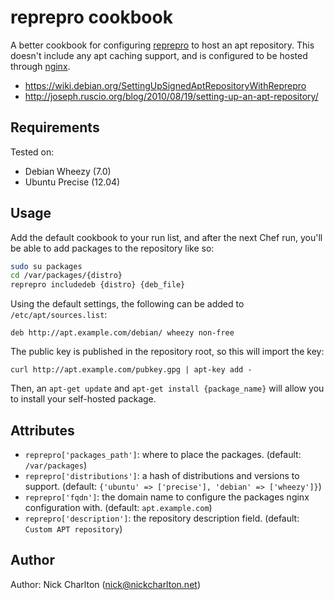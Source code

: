 # reprepro cookbook

A better cookbook for configuring [reprepro][] to host an apt repository. This
doesn't include any apt caching support, and is configured to be hosted through
[nginx][].

* https://wiki.debian.org/SettingUpSignedAptRepositoryWithReprepro
* http://joseph.ruscio.org/blog/2010/08/19/setting-up-an-apt-repository/

## Requirements

Tested on:

* Debian Wheezy (7.0)
* Ubuntu Precise (12.04)

## Usage

Add the default cookbook to your run list, and after the next Chef run, you'll be
able to add packages to the repository like so:

```bash
sudo su packages
cd /var/packages/{distro}
reprepro includedeb {distro} {deb_file}
```

Using the default settings, the following can be added to `/etc/apt/sources.list`:

```
deb http://apt.example.com/debian/ wheezy non-free
```

The public key is published in the repository root, so this will import the key:

```
curl http://apt.example.com/pubkey.gpg | apt-key add -
```

Then, an `apt-get update` and `apt-get install {package_name}` will allow you to
install your self-hosted package.

## Attributes

* `reprepro['packages_path']`: where to place the packages. (default: `/var/packages`)
* `reprepro['distributions']`: a hash of distributions and versions to support. 
(default: `{'ubuntu' => ['precise'], 'debian' => ['wheezy']}`)
* `reprepro['fqdn']`: the domain name to configure the packages nginx configuration 
with. (default: `apt.example.com`)
* `reprepro['description']`: the repository description field. (default:
`Custom APT repository`)

## Author

Author: Nick Charlton (<nick@nickcharlton.net>)

[reprepro]: http://packages.debian.org/search?keywords=reprepro
[nginx]: https://github.com/opscode-cookbooks/nginx

